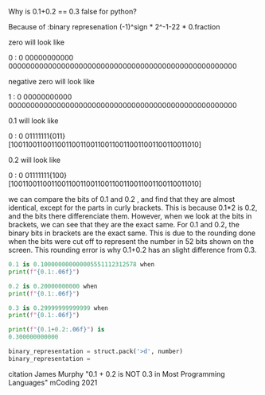 Why is 0.1+0.2 == 0.3 false for python?

Because of :binary represenation 
(-1)^sign * 2^-1-22 * 0.fraction

zero will look like

0 : 0 00000000000 0000000000000000000000000000000000000000000000000000

negative zero will look like

1 : 0 00000000000 0000000000000000000000000000000000000000000000000000

0.1 will look like

0 : 0 01111111{011} [1001100110011001100110011001100110011001100110011010]

0.2 will look like

0 : 0 01111111{100} [1001100110011001100110011001100110011001100110011010]

we can compare the bits of 0.1 and 0.2 , and find that they are almost identical, except for the parts in curly brackets.
This is because 0.1*2 is 0.2, and the bits there differenciate them. However, when we look at the bits in brackets, we can see that they are the exact same.
For 0.1 and 0.2, the binary bits in brackets are the exact same. This is due to the rounding done when the bits were cut off to represent the number in 52 bits shown on the screen.
This rounding error is why 0.1+0.2 has an slight difference from 0.3. 

```py
0.1 is 0.100000000000005551112312578 when 
print(f"{0.1:.06f}")

0.2 is 0.20000000000 when 
print(f"{0.1:.06f}")

0.3 is 0.29999999999999 when 
print(f"{0.1:.06f}")

print(f"{0.1+0.2:.06f}") is
0.300000000000

binary_representation = struct.pack('>d', number)
binary_representation = 

```

citation
James Murphy "0.1 + 0.2 is NOT 0.3 in Most Programming Languages" mCoding 2021
